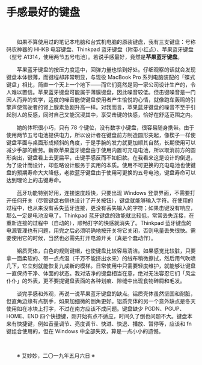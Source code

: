 # 手感最好的键盘

&emsp;&emsp;

&emsp;&emsp;如果不算使用过的笔记本电脑和台式机电脑的原装键盘，我有三支键盘：号称码农神器的 HHKB 电容键盘、Thinkpad 蓝牙键盘（附带小红点）、苹果蓝牙键盘（型号 A1314，使用两节五号电池）。若说手感最好，竟然是**苹果蓝牙键盘**。

&emsp;&emsp;苹果蓝牙键盘的按压力度适中，回弹力量也恰到好处。仔细观察的话就会发现键盘本体很薄，而键程却非常明显，与现役 MacBook Pro 系列电脑装配的「蝶式键盘」相比，简直一个天上一个地下——而它们竟然是同一家公司设计生产的，令人难以置信。苹果蓝牙键盘可能属于薄膜键盘，因此噪音较低。但击键噪音是一门因人而异的玄学，适度的噪音能使键盘使用者产生愉悦的心情，就像跑车轰鸣的引擎声使驾驶者的肾上腺素急剧升高一样。对我而言，苹果蓝牙键盘的噪音不至于引起别人的反感，同时自己又能沉浸其中，享受击键的快感，恰好在舒适范围之内。

&emsp;&emsp;她的体积很小巧，只有 78 个键位，没有数字小键盘，很容易随身携带。由于使用两节五号电池提供电力，所以设计者在键盘前方制造圆形突起，像楔子一样使键盘平面与桌面形成倾斜的角度，于是手腕的发力就更加顺其自然，长期使用可以减少手部的疲劳。新款苹果蓝牙键盘由于使用内置可充电电池，所以取消前方的圆形突出，键盘看上去更扁平，击键手感反而不如旧款。在我看来这是设计的倒退，为了设计而设计，却忽略设计服务于实用的本质。使用不可更换的充电电池也使键盘的预期寿命大大降低，老款蓝牙键盘由于使用可更换的五号电池，键盘寿命可以达到理论上的击键寿命。

&emsp;&emsp;蓝牙功能特别好用，连接速度超快，只要出现 Windows 登录界面，不需要打开任何开关（尽管键盘右侧也设计了开关按钮），键盘就能够输入字符。在使用的过程中，也从来没有丢失蓝牙连接，更没有丢失输入的字符；如果击键没有响应，那么一定是电池没电了。Thinkpad 蓝牙键盘的效能就比较低，常常丢失连接，在重新连接的过程中（自动的），顺畅打字的快感就消失了。Thinkpad 蓝牙键盘的电源管理也有问题，用完之后必须明确地按开关将它关闭，否则电量丢失很快。需要使用它的时候，当然也必需先打开电源开关（真是个蠢动作）。

&emsp;&emsp;铝质壳体，白色的规则键帽，也使键盘比较容易清洁。如果感觉比较脏，只要拿一面柔软的、带一点点湿（千万不能挤出水来）的绒布稍微擦拭，然后用气吹喷几下，它立刻就能恢复九成新的模样。日常使用中只需要轻度维护，就能够让键盘一直保持干净、体面的状态。我对洁净的键盘相当在意，绝对无法容忍它们「风尘仆仆」的外表，更不要提键盘表面的各种划痕、隙缝中出现食物碎屑和毛发。

&emsp;&emsp;谈完手感和外观，再说一说苹果蓝牙键盘的缺点。铝质壳体虽然坚固和耐脏，但直角边缘有点割手，如果加细微的倒角更好。铝质壳体的另一个意外缺点是冬天使用如在冰块上打字，不过在南方应该不成问题。键盘缺少 PGDN、PGUP、HOME、END 四个快捷键，刚开始有点不适应，时间久了倒也问题不大。键盘本来有快捷键，例如音量调节、亮度调节、快进、快退、播放、暂停等，应该和 fn 键组合使用的，但在 Windows 中全部失效，算是一点小小的遗憾。

&emsp;&emsp;

&emsp;&emsp;※ 艾妙妙，二〇一九年五月六日 ※